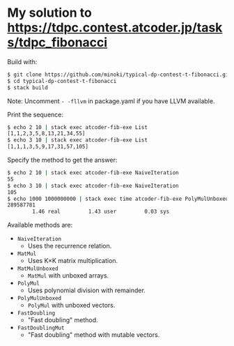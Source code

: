 # My solution to <https://tdpc.contest.atcoder.jp/tasks/tdpc_fibonacci>

Build with:

```sh
$ git clone https://github.com/minoki/typical-dp-contest-t-fibonacci.git
$ cd typical-dp-contest-t-fibonacci
$ stack build
```

Note: Uncomment `- -fllvm` in package.yaml if you have LLVM available.

Print the sequence:

```sh
$ echo 2 10 | stack exec atcoder-fib-exe List
[1,1,2,3,5,8,13,21,34,55]
$ echo 3 10 | stack exec atcoder-fib-exe List
[1,1,1,3,5,9,17,31,57,105]
```

Specify the method to get the answer:

```sh
$ echo 2 10 | stack exec atcoder-fib-exe NaiveIteration
55
$ echo 3 10 | stack exec atcoder-fib-exe NaiveIteration
105
$ echo 1000 1000000000 | stack exec time atcoder-fib-exe PolyMulUnboxed
289587781
        1.46 real         1.43 user         0.03 sys
```

Available methods are:

- `NaiveIteration`
    - Uses the recurrence relation.
- `MatMul`
    - Uses K&times;K matrix multiplication.
- `MatMulUnboxed`
    - `MatMul` with unboxed arrays.
- `PolyMul`
    - Uses polynomial division with remainder.
- `PolyMulUnboxed`
    - `PolyMul` with unboxed vectors.
- `FastDoubling`
    - "Fast doubling" method.
- `FastDoublingMut`
    - "Fast doubling" method with mutable vectors.
